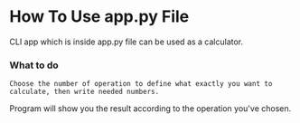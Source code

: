# How To Use app.py File

CLI app which is inside app.py file can be used as a calculator. 

### What to do
    Choose the number of operation to define what exactly you want to calculate, then write needed numbers.

Program will show you the result according to the operation you've chosen.